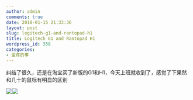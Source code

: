 ```yaml
---
author: admin
comments: true
date: 2010-01-15 21:33:36
layout: post
slug: logitech-g1-and-rantopad-h1
title: Logitech G1 and Rantopad H1
wordpress_id: 358
categories:
- 蛋疼的事
---
```


纠结了很久，还是在淘宝买了新版的G1和H1，今天上班就收到了，感觉了下果然和几十的鼠标有明显的区别

[![](http://www.besteric.com/wp-content/uploads/2010/01/IMG_4788-300x225.jpg)](http://www.besteric.com/wp-content/uploads/2010/01/IMG_4788.jpg)[![](http://www.besteric.com/wp-content/uploads/2010/01/IMG_4792-300x225.jpg)](http://www.besteric.com/wp-content/uploads/2010/01/IMG_4792.jpg)

